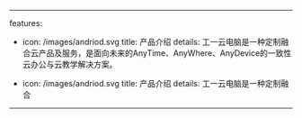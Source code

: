 ---

features:
  - icon: /images/andriod.svg
    title: 产品介绍
    details: 工一云电脑是一种定制融合云产品及服务，是面向未来的AnyTime、AnyWhere、AnyDevice的一致性云办公与云教学解决方案。

  - icon: /images/andriod.svg
    title: 产品介绍
    details: 工一云电脑是一种定制融合

---